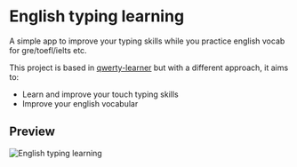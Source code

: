 # English typing learning

A simple app to improve your typing skills while you practice english vocab for gre/toefl/ielts etc.

This project is based in [qwerty-learner](https://qwerty.kaiyi.cool/) but with a different approach, it aims to:
* Learn and improve your touch typing skills
* Improve your english vocabular

## Preview
![English typing learning](https://github.com/GiancarlosIO/english-typing-learning/blob/master/public/img/english-type-learner-bg.png)
